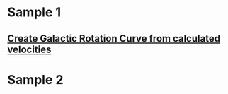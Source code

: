 # Sample 1
## [Create Galactic Rotation Curve from calculated velocities](https://github.com/paraskevichrysopoulidou/Code-Samples/blob/main/ARROW%20Galactic%20curve.ipynb)

# Sample 2
## []()
